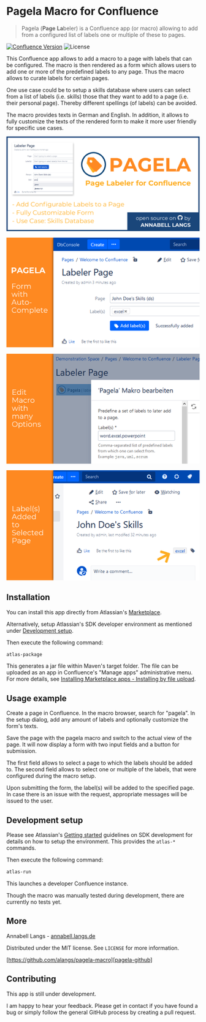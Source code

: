 # Pagela Macro for Confluence
> Pagela (**Page** **La**beler) is a Confluence app (or macro) allowing to add from a configured list of labels one or multiple of these to pages. 

[![Confluence Version][conf-image]][conf-url] ![License][license-image]

This Confluence app allows to add a macro to a page with labels that can be configured. The macro is then rendered as a form which allows users to add one or more of the predefined labels to any page.
Thus the macro allows to curate labels for certain pages. 

One use case could be to setup a skills database where users can select from a list of labels (i.e. skills) those that they want to add to a page (i.e. their personal page). Thereby different spellings (of labels) can be avoided.

The macro provides texts in German and English. In addition, it allows to fully customize the texts of the rendered form to make it more user friendly for specific use cases.

![Pagela-Banner](src/main/resources/images/pluginBanner.png)

![Pagela-Form1](src/main/resources/images/highlight1_cropped.png)

![Pagela-Form2](src/main/resources/images/highlight2_cropped.png)

![Pagela-Form3](src/main/resources/images/highlight3_cropped.png)

## Installation

You can install this app directly from Atlassian's [Marketplace][pagela-marketplace].

Alternatively, setup Atlassian's SDK developer environment as mentioned under [Development setup](#dev).

Then execute the following command:

```sh
atlas-package
```

This generates a jar file within Maven's target folder. The file can be uploaded as an app in Confluence's "Manage apps" administrative menu. For more details, see [Installing Marketplace apps - Installing by file upload][conf-install-app].

## Usage example

Create a page in Confluence. In the macro browser, search for "pagela". In the setup dialog, add any amount of labels and optionally customize the form's texts.

Save the page with the pagela macro and switch to the actual view of the page. It will now display a form with two input fields and a button for submission.

The first field allows to select a page to which the labels should be added to. The second field allows to select one or multiple of the labels, that were configured during the macro setup.

Upon submitting the form, the label(s) will be added to the specified page. In case there is an issue with the request, appropriate messages will be issued to the user.

## <a name="dev"></a>Development setup

Please see Atlassian's [Getting started][conf-dev] guidelines on SDK development for details on how to setup the environment. This provides the ```atlas-*``` commands.

Then execute the following command:

```sh
atlas-run
```

This launches a developer Confluence instance.

Though the macro was manually tested during development, there are currently no tests yet.

## More

Annabell Langs - [annabell.langs.de][langs]

Distributed under the MIT license. See ``LICENSE`` for more information.

[https://github.com/alangs/pagela-macro][pagela-github]

## Contributing

This app is still under development.

I am happy to hear your feedback. Please get in contact if you have found a bug or simply follow the general GitHub process by creating a pull request.


<!-- Markdown link & img dfn's -->
[conf-image]: https://img.shields.io/badge/Confluence-7.7.3-green.svg
[conf-url]: https://atlassian.com/software/confluence
[conf-dev]: https://developer.atlassian.com/server/framework/atlassian-sdk/
[conf-install-app]: https://confluence.atlassian.com/upm/installing-add-ons-273875715.html
[license-image]: https://img.shields.io/github/license/alangs/pagela-macro.svg
[langs]: http://www.annabell.langs.de
[pagela-marketplace]: https://marketplace.atlassian.com/apps/1223503/pagela-page-labeler?tab=overview&hosting=server
[pagela-github]: https://github.com/alangs/pagela-macro